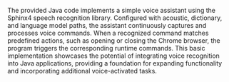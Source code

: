 The provided Java code implements a simple voice assistant using the Sphinx4 speech recognition library. Configured with acoustic, dictionary, and language model paths, the assistant continuously captures and processes voice commands. When a recognized command matches predefined actions, such as opening or closing the Chrome browser, the program triggers the corresponding runtime commands. This basic implementation showcases the potential of integrating voice recognition into Java applications, providing a foundation for expanding functionality and incorporating additional voice-activated tasks.
